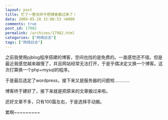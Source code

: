 ```yaml
---
layout: post
title: 忙了一整天终于把博客搬过来了！
data: 2009-05-28 15:06:53 +0000
comments: true
post_id: 17982
permalink: /archives/17982.html
categories: ["网络日志"]
tags: ["网络日志"]
---
```


之前我使用pjblog程序搭建的博客，空间也找的是免费的。一直感觉还不错。但是最近我感觉越来越慢了，并且网站经常无法打开，于是乎偶决定又换一个博客。这次打算换一个php+mysql的程序。

于是最后选定了wordpress，接下来又是服务器的问题啦…………

博客终于建好了，接下来就是把原来的文章搬过来啦。

还好文章不多，只有100篇左右，于是选择手动搬。

累啊~~~~~~~~~
